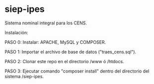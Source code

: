 # siep-ipes

Sistema nominal integral para los CENS.

Instalación:

PASO 0: Instalar: APACHE, MySQL y COMPOSER.

PASO 1: Importar el archivo de base de datos ("traes_cens.sql").

PASO 2: Clonar este repo en el directorio /www ó /htdocs.

PASO 3: Ejecutar comando "composer install" dentro del directorio del sistema /siep-ipes.

